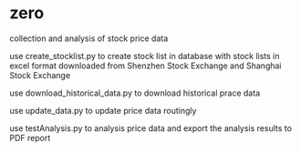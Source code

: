 # zero
collection and analysis of stock price data 

use create_stocklist.py to create stock list in database with stock lists in excel format downloaded from Shenzhen Stock Exchange and Shanghai Stock Exchange

use download_historical_data.py to download historical prace data

use update_data.py to update price data routingly

use testAnalysis.py to analysis price data and export the analysis results to PDF report
